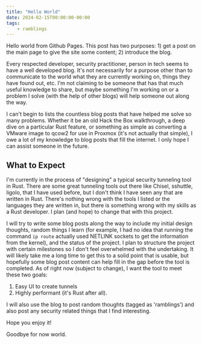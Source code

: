 ```yaml
---
title: "Hello World"
date: 2024-02-15T00:00:00-00:00
tags:
    - ramblings
---
```


Hello world from Github Pages. This post has two purposes: 1) get a post on the
main page to give the site some content; 2) introduce the blog.

Every respected developer, security practitioner, person in tech seems to have a
well developed blog. It's not necessarily for a purpose other than to
communicate to the world what they are currently working on, things they have
found out, etc. I'm not claiming to be someone that has that much useful knowledge to
share, but maybe something I'm working on or a problem I solve (with the help of
other blogs) will help someone out along the way. 

I can't begin to lists the countless blog posts that have helped me solve so
many problems. Whether it be an old Hack the Box walkthrough, a deep dive on a
particular Rust feature, or something as simple as converting a VMware image to
qcow2 for use in Proxmox (it's not actually that simple), I owe a lot of my
knowledge to blog posts that fill the internet. I only hope I can assist someone
in the future. 

## What to Expect
I'm currently in the process of "designing" a typical
security tunneling tool in Rust. There are some great tunneling tools out there
like Chisel, sshuttle, ligolo, that I have used before, but I don't think I
have seen any that are written in Rust. There's nothing wrong with the tools I 
listed or the languages they are written in, but there is something wrong with
my skills as a Rust developer. I plan (and hope) to change that with this
project.

I will try to write some blog posts along the way to include my initial design
thoughts, random things I learn (for example, I had no idea that running the
command `ip route` actually used NETLINK sockets to get the information from the
kernel), and the status of the project. I plan to structure the project with
certain milestones so I don't feel overwhelmed with the undertaking. It will
likely take me a long time to get this to a solid point that is usable, but
hopefully some blog post content can help fill in the gap before the tool is
completed. As of right now (subject to change), I want the tool to meet these
two goals: 

1. Easy UI to create tunnels
2. Highly performant (it's Rust after all).

I will also use the blog to post random thoughts (tagged as 'ramblings') and also
post any security related things that I find interesting. 

Hope you enjoy it!

Goodbye for now world.
